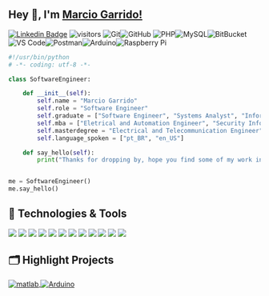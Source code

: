 ## Hey 👋, I'm [Marcio Garrido!](https://github.com/marciogarridoLaCop)
[![Linkedin Badge](https://img.shields.io/badge/-LinkedIn-0e76a8?style=flat-square&logo=Linkedin&logoColor=white)](https://linkedin.com/in/marcio-garrido-654b9024/)
![visitors](https://visitor-badge.laobi.icu/badge?page_id=github.com/marciogarridoLaCop)
![Git](https://img.shields.io/badge/-Git-black?style=flat-square&logo=git)![GitHub](https://img.shields.io/badge/-GitHub-181717?style=flat-square&logo=github)   ![PHP](https://img.shields.io/badge/PHP-black?style=flat-square&logo=php)![MySQL](https://img.shields.io/badge/-MySQL-black?style=flat-square&logo=mysql)![BitBucket](https://img.shields.io/badge/-BitBucket-darkblue?style=flat-square&logo=bitbucket)![VS Code](https://img.shields.io/badge/-VS%20Code-007ACC?style=flat-square&logo=visual-studio-code)![Postman](https://img.shields.io/badge/Postman-black?style=flat-square&logo=postman)![Arduino](https://img.shields.io/badge/Arduino-black?style=flat-square&logo=arduino)![Raspberry Pi](https://img.shields.io/badge/-Raspberry%20Pi-C51A4A?style=flat-square&logo=Raspberry-Pi)

```python
#!/usr/bin/python
# -*- coding: utf-8 -*-

class SoftwareEngineer:

    def __init__(self):
        self.name = "Marcio Garrido"
        self.role = "Software Engineer"
        self.graduate = ["Software Engineer", "Systems Analyst", "Information Systems"]
        self.mba = ["Eletrical and Automation Engineer", "Security Information"]
        self.masterdegree = "Electrical and Telecommunication Engineer"
        self.language_spoken = ["pt_BR", "en_US"]

    def say_hello(self):
        print("Thanks for dropping by, hope you find some of my work interesting.")


me = SoftwareEngineer()
me.say_hello()
```

## 🔧 Technologies & Tools

![](https://img.shields.io/badge/Editor-VS_Code-informational?style=flat&logo=visual-studio-code&logoColor=white&color=6aa6f8)
![](https://img.shields.io/badge/OS-Apple-informational?style=flat&logo=Apple&logoColor=white&color=6aa6f8)
![](https://img.shields.io/badge/OS-Linux-informational?style=flat&logo=linux&logoColor=white&color=6aa6f8)
![](https://img.shields.io/badge/Tools-Joomla-informational?style=flat&logo=joomla&logoColor=white&color=6aa6f8)
![](https://img.shields.io/badge/Tools-Delphi-informational?style=flat&logo=delphi&logoColor=white&color=6aa6f8)
![](https://img.shields.io/badge/Code-Python-informational?style=flat&logo=python&logoColor=white&color=6aa6f8)
![](https://img.shields.io/badge/Code-C++-informational?style=flat&logo=cplusplus&logoColor=white&color=6aa6f8)
![](https://img.shields.io/badge/Code-Matlab-informational?style=flat&logo=&logoColor=white&color=6aa6f8)
![](https://img.shields.io/badge/Code-arduino-informational?style=flat&logo=arduino&logoColor=white&color=6aa6f8)
![](https://img.shields.io/badge/Code-JavaScript-informational?style=flat&logo=javascript&logoColor=white&color=6aa6f8)
![](https://img.shields.io/badge/Shell-Bash-informational?style=flat&logo=gnu-bash&logoColor=white&color=6aa6f8)
![](https://img.shields.io/badge/Tools-MySql-informational?style=flat&logo=mysql&logoColor=white&color=6aa6f8)

<!-- ## &#x1f4c8; GitHub Stats

<a href="https://github.com/marciogarridoLaCop">
  <img align="center" src="https://github-readme-stats.vercel.app/api/top-langs/?username=marciogarridoLaCop&hide=c%2B%2B,c,matlab,assembly&title_color=6aa6f8&text_color=8a919a&icon_color=6aa6f8&bg_color=22272e" alt="Marcio Garrido's GitHub Stats" />
</a>

<a href="https://github.com/marciogarridoLaCop">
  <img align="center" src="https://github-readme-stats.vercel.app/api?username=marciogarridoLaCop&show_icons=true&line_height=27&count_private=true&title_color=6aa6f8&text_color=8a919a&icon_color=6aa6f8&bg_color=22272e" alt="Marcio Garrido's GitHub Stats" />
</a> -->

## 🗂️ Highlight Projects

<a href="https://github.com/marciogarridoLaCop/matlab">
  <img align="center" src="https://github-readme-stats.vercel.app/api/pin/?username=marciogarridoLaCop&repo=matlab&show_icons=true&line_height=27&title_color=6aa6f8&text_color=8a919a&icon_color=6aa6f8&bg_color=22272e" alt="matlab" />
</a>

<a href="https://github.com/marciogarridoLaCop/Arduino_FSO">
  <img align="center" src="https://github-readme-stats.vercel.app/api/pin/?username=marciogarridoLaCop&repo=arduino&show_icons=true&line_height=27&title_color=6aa6f8&text_color=8a919a&icon_color=6aa6f8&bg_color=22272e" alt="Arduino" />
</a>

